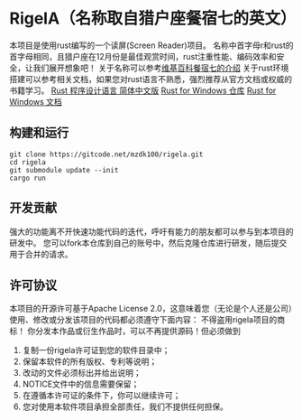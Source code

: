 # RigelA（名称取自猎户座餐宿七的英文）
本项目是使用rust编写的一个读屏(Screen Reader)项目。
名称中首字母r和rust的首字母相同，且猎户座在12月份是最佳观赏时间，rust注重性能、编码效率和安全，让我们展开想象吧！
关于名称可以参考[维基百科餐宿七的介绍](https://zh.wikipedia.org/wiki/%E5%8F%83%E5%AE%BF%E4%B8%83)
关于rust环境搭建可以参考相关文档，如果您对rust语言不熟悉，强烈推荐从官方文档或权威的书籍学习。
[Rust 程序设计语言 简体中文版](https://kaisery.github.io/trpl-zh-cn)
[Rust for Windows 仓库](https://github.com/microsoft/windows-rs)
[Rust for Windows 文档](https://microsoft.github.io/windows-docs-rs/)

## 构建和运行
```shell
git clone https://gitcode.net/mzdk100/rigela.git
cd rigela
git submodule update --init
cargo run
```


## 开发贡献
强大的功能离不开快速功能代码的迭代，呼吁有能力的朋友都可以参与到本项目的研发中。
您可以fork本仓库到自己的账号中，然后克隆仓库进行研发，随后提交用于合并的请求。


## 许可协议
本项目的开源许可基于Apache License 2.0，这意味着您（无论是个人还是公司）使用、修改或分发该项目的代码都必须遵守下面内容：
不得盗用rigela项目的商标！
你分发本作品或衍生作品时，可以不再提供源码！但必须做到
1. 复制一份rigela许可证到您的软件目录中；
2. 保留本软件的所有版权、专利等说明；
3. 改动的文件必须标出并给出说明；
4. NOTICE文件中的信息需要保留；
5. 在遵循本许可证的条件下，你可以继续许可；
6. 您对使用本软件项目承担全部责任，我们不提供任何担保。
